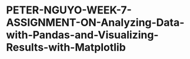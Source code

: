 # PETER-NGUYO-WEEK-7-ASSIGNMENT-ON-Analyzing-Data-with-Pandas-and-Visualizing-Results-with-Matplotlib